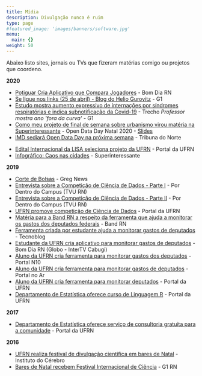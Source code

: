 ```yaml
---
title: Mídia
description: Divulgação nunca é ruim
type: page
#featured_image: 'images/banners/software.jpg'
menu:
  main: {}
weight: 50
---
```


Abaixo listo sites, jornais ou TVs que fizeram matérias comigo ou projetos que coordeno.

**2020**

- [Potiguar Cria Aplicativo que Compara Jogadores](https://globoplay.globo.com/v/8513019/programa/?s=8276s) - Bom Dia RN
- [Se ligue nos links (25 de abril) - Blog do Helio Gurovitz](https://g1.globo.com/mundo/blog/helio-gurovitz/post/2020/04/25/se-ligue-nos-links-25-de-abril.ghtml) - G1
- [Estudo mostra aumento expressivo de internações por síndromes respiratórias e indica subnotificação da Covid-19](https://g1.globo.com/bemestar/coronavirus/noticia/2020/04/23/estudo-mostra-aumento-expressivo-de-internacoes-por-sindromes-respiratorias-e-indica-subnotificacao-da-covid-19.ghtml) - Trecho *Professor mostra ano 'fora da curva'* - G1
- [Como meu projeto de final de semana sobre urbanismo virou matéria na Superinteressante](https://youtu.be/6_yng3xTUzQ?t=2940) - Open Data Day Natal 2020 - [Slides](https://marcusnunes.me/images/ODD_2020.pdf)
- [IMD sediará Open Data Day na próxima semana](http://www.tribunadonorte.com.br/noticia/imd-sediara-open-data-day-na-pra-xima-semana/473484) - Tribuna do Norte
<!-- - [Aplicativo ganha destaque em competição mundial](https://webcache.googleusercontent.com/search?q=cache:-Y6MnQ2jFzUJ:https://portal.ifrn.edu.br/campus/natalzonanorte/noticias/aplicativo-ganha-destaque-em-competicao-mundial+&cd=1&hl=en&ct=clnk&gl=br) - Portal do IFRN -->
- [Edital Internacional da LISA seleciona projeto da UFRN](https://www.ufrn.br/imprensa/noticias/33581/edital-internacional-da-lisa-seleciona-projeto-da-ufrn) - Portal da UFRN
- [Infográfico: Caos nas cidades](https://super.abril.com.br/sociedade/infografico-caos-nas-cidades/) - Superinteressante

**2019**

- [Corte de Bolsas](https://www.youtube.com/watch?v=XmJlXlnS2Pg#t=17m2s) - Greg News
- [Entrevista sobre a Competição de Ciência de Dados - Parte I](https://www.youtube.com/watch?v=3gzdOo-pkcw&feature=youtu.be&t=617) - Por Dentro do Campus (TVU RN)
- [Entrevista sobre a Competição de Ciência de Dados - Parte II](https://youtu.be/cuOefBRQAgk) - Por Dentro do Campus (TVU RN)
- [UFRN promove competição de Ciência de Dados](https://www.ufrn.br/imprensa/noticias/29672/ufrn-promove-competicao-de-ciencia-de-dados) - Portal da UFRN
- [Matéria para a Band RN a respeito da ferramenta que ajuda a monitorar os gastos dos deputados federais](https://www.youtube.com/watch?v=RG4J1yS1_V4#t=13m02s) - Band RN
- [Ferramenta criada por estudante ajuda a monitorar gastos de deputados](https://tecnoblog.net/308036/ferramenta-criada-estudante-ajuda-monitorar-gastos-deputados/) - Tecnoblog
- [Estudante da UFRN cria aplicativo para monitorar gastos de deputados](https://globoplay.globo.com/v/7935447/programa/) - Bom Dia RN (Globo - InterTV Cabugi)
- [Aluno da UFRN cria ferramenta para monitorar gastos dos deputados](https://oportaln10.com.br/aluno-da-ufrn-cria-ferramenta-para-monitorar-gastos-dos-deputados-90776/) - Portal N10
- [Aluno da UFRN cria ferramenta para monitorar gastos de deputados](https://portalnoar.com.br/aluno-da-ufrn-cria-ferramenta-para-monitorar-gastos-de-deputados/) - Portal no Ar
- [Aluno da UFRN cria ferramenta para monitorar deputados](https://www.ufrn.br/imprensa/noticias/28976/aluno-da-ufrn-cria-ferramenta-para-monitorar-deputados) - Portal da UFRN
- [Departamento de Estatística oferece curso de Linguagem R](https://ufrn.br/imprensa/noticias/28794/departamento-de-estatistica-oferece-curso-de-linguagem-r) - Portal da UFRN

**2017**

- [Departamento de Estatística oferece serviço de consultoria gratuita para a comunidade](https://ufrn.br/imprensa/materias-especiais/3041/departamento-de-estatistica-oferece-servico-de-consultoria-gratuita-para-a-comunidade) - Portal da UFRN

**2016** 

- [UFRN realiza festival de divulgação científica em bares de Natal](https://neuro.ufrn.br/news/235) - Instituto do Cérebro
- [Bares de Natal recebem Festival Internacional de Ciência](https://g1.globo.com/rn/rio-grande-do-norte/noticia/bares-de-natal-recebem-festival-internacional-de-ciencia.ghtml) - G1 RN
